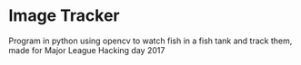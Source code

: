 # Image Tracker
Program in python using opencv to watch fish in a fish tank and track them, made for Major League Hacking day 2017
